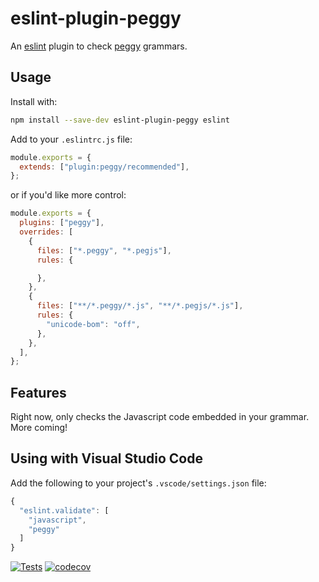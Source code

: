 # eslint-plugin-peggy

An [eslint](https://eslint.org/) plugin to check [peggy](https://peggyjs.org)
grammars.

## Usage

Install with:

```bash
npm install --save-dev eslint-plugin-peggy eslint
```

Add to your `.eslintrc.js` file:

```js
module.exports = {
  extends: ["plugin:peggy/recommended"],
};
```

or if you'd like more control:

```js
module.exports = {
  plugins: ["peggy"],
  overrides: [
    {
      files: ["*.peggy", "*.pegjs"],
      rules: {

      },
    },
    {
      files: ["**/*.peggy/*.js", "**/*.pegjs/*.js"],
      rules: {
        "unicode-bom": "off",
      },
    },
  ],
};
```

## Features

Right now, only checks the Javascript code embedded in your grammar.  More coming!

## Using with Visual Studio Code

Add the following to your project's `.vscode/settings.json` file:

```js
{
  "eslint.validate": [
    "javascript",
    "peggy"
  ]
}
```

[![Tests](https://github.com/hildjj/eslint-plugin-peggy/actions/workflows/node.js.yml/badge.svg)](https://github.com/hildjj/eslint-plugin-peggy/actions/workflows/node.js.yml)
[![codecov](https://codecov.io/gh/hildjj/eslint-plugin-peggy/branch/main/graph/badge.svg?token=PYAF34DQ6B)](https://codecov.io/gh/hildjj/eslint-plugin-peggy)

